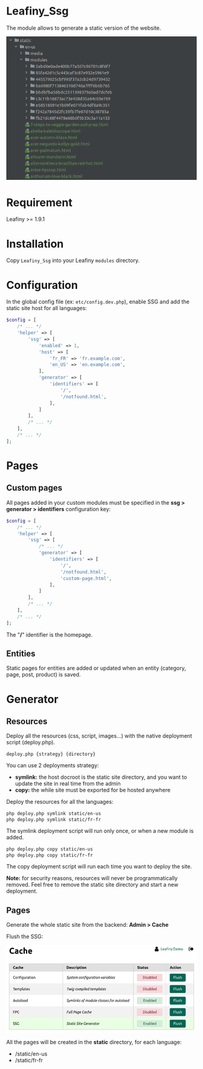 # Leafiny_Ssg

The module allows to generate a static version of the website.

![Leafiny_Ssg](screenshot.png)

# Requirement

Leafiny >= 1.9.1

# Installation

Copy `Leafiny_Ssg` into your Leafiny `modules` directory.

# Configuration

In the global config file (ex: `etc/config.dev.php`), enable SSG and add the static site host for all languages:

```php
$config = [
    /* ... */
    'helper' => [
        'ssg' => [
            'enabled' => 1,
            'host' => [
                'fr_FR' => 'fr.example.com',
                'en_US' => 'en.example.com',
            ],
            'generator' => [
                'identifiers' => [
                    '/',
                    '/notfound.html',
                ],
            ]
        ],
        /* ... */
    ],
    /* ... */
];
```

# Pages

## Custom pages

All pages added in your custom modules must be specified in the **ssg > generator > identifiers** configuration key:

```php
$config = [
    /* ... */
    'helper' => [
        'ssg' => [
            /* ... */
            'generator' => [
                'identifiers' => [
                    '/',
                    '/notfound.html',
                    'custom-page.html',
                ],
            ]
        ],
        /* ... */
    ],
    /* ... */
];
```

The "**/**" identifier is the homepage.

## Entities

Static pages for entities are added or updated when an entity (category, page, post, product) is saved.

# Generator

## Resources

Deploy all the resources (css, script, images...) with the native deployment script (deploy.php).

```
deploy.php {strategy} {directory}
```

You can use 2 deployments strategy:

- **symlink:** the host docroot is the static site directory, and you want to update the site in real time from the admin
- **copy:** the while site must be exported for be hosted anywhere

Deploy the resources for all the languages:

```
php deploy.php symlink static/en-us
php deploy.php symlink static/fr-fr
```

The symlink deployment script will run only once, or when a new module is added.

```
php deploy.php copy static/en-us
php deploy.php copy static/fr-fr
```

The copy deployment script will run each time you want to deploy the site.

**Note:** for security reasons, resources will never be programmatically removed. Feel free to remove the static site directory and start a new deployment.

## Pages

Generate the whole static site from the backend: **Admin > Cache**

Flush the SSG:

![Generator](generator.png)

All the pages will be created in the **static** directory, for each language:

* /static/en-us
* /static/fr-fr